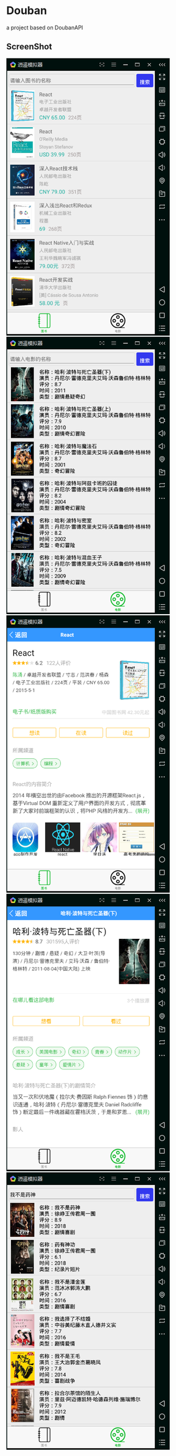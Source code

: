 # Douban

a project based on DoubanAPI<br>

## ScreenShot
![](https://github.com/jzwnju/Douban/blob/master/Screenshot/1.png)
![](https://github.com/jzwnju/Douban/blob/master/Screenshot/2.png)
![](https://github.com/jzwnju/Douban/blob/master/Screenshot/3.png)
![](https://github.com/jzwnju/Douban/blob/master/Screenshot/4.png)
![](https://github.com/jzwnju/Douban/blob/master/Screenshot/5.png)
